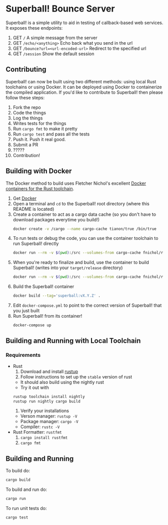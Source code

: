 # Superball! Bounce Server

Superball! is a simple utility to aid in testing of callback-based web services.
It exposes these endpoints:

1. GET `/` A simple message from the server
1. GET `/echo/<anything>` Echo back what you send in the url
1. GET `/bounce?url=<url-encoded-url>` Redirect to the specified url
1. GET `/session` Show the default session

## Contributing

Superball! can now be built using two different methods: using local Rust toolchains or using Docker.
It can be deployed using Docker to containerize the compiled application.
If you'd like to contribute to Superball! then please follow these steps:

1. Fork the repo
1. Code the things
1. Log the things
1. Writes tests for the things
1. Run `cargo fmt` to make it pretty
1. Run `cargo test` and pass all the tests
1. Push it. Push it real good.
1. Submit a PR
1. ?????
1. Contribution!

## Building with Docker

The Docker method to build uses Fletcher Nichol's excellent [Docker containers for the Rust toolchain](docker-rust).

1. Get [Docker](http://www.docker.com/)
1. Open a terminal and `cd` to the Superball! root directory (where this README is located)
1. Create a container to act as a cargo data cache (so you don't have to download packages everytime you build!)
    ```sh
    docker create -v /cargo --name cargo-cache tianon/true /bin/true
    ```
1. To run tests or debug the code, you can use the container toolchain to run Superball! directly
    ```sh
    docker run --rm -v $(pwd):/src --volumes-from cargo-cache fnichol/rust:nightly cargo run
    ```
1. When you're ready to finalize and build, use the container to build Superball! (writes into your `target/release` directory)
    ```sh
    docker run --rm -v $(pwd):/src --volumes-from cargo-cache fnichol/rust:nightly cargo build --release
    ```
1. Build the Superball! container
    ```sh
    docker build --tag='superball:vX.Y.Z' .
    ```
1. Edit `docker-compose.yml` to point to the correct version of Superball! that you just built
1. Run Superball! from its container!
    ```sh
    docker-compose up
    ```

## Building and Running with Local Toolchain

### Requirements

- Rust
  1. Download and install [rustup]
  1. Follow instructions to set up the `stable` version of rust
    + It should also build using the nightly rust
    + Try it out with
    ```sh
    rustup toolchain install nightly
    rustup run nightly cargo build
    ```
  1. Verify your installations
    + Verson manager: `rustup -V`
    + Package manager: `cargo -V`
    + Compiler: `rustc -V`
- Rust Formatter: `rustfmt`
  1. `cargo install rustfmt`
  1. `cargo fmt`

## Building and Running

To build do:

```sh
cargo build
```

To build and run do:

```sh
cargo run
```

To run unit tests do:

```sh
cargo test
```

[rustup]: https://www.rustup.rs/
[docker-rust]: https://github.com/fnichol/docker-rust